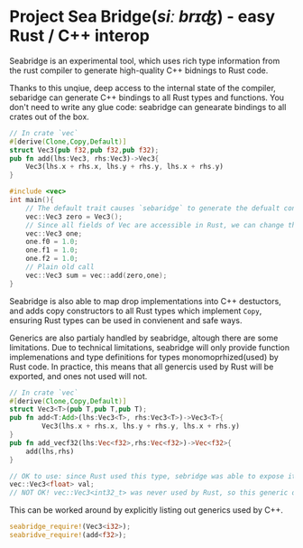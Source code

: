 # Project Sea Bridge(*siː brɪʤ*) - easy Rust / C++ interop

Seabridge is an experimental tool, which uses rich type information from the
rust compiler to generate high-quality C++ bidnings to Rust code.

Thanks to this unqiue, deep access to the internal state of the compiler,
sebaridge can generate C++ bindings to all Rust types and functions. You
don't need to write any glue code: seabridge can genearate bindings to all 
crates out of the box.

```rust
// In crate `vec`
#[derive(Clone,Copy,Default)]
struct Vec3(pub f32,pub f32,pub f32);
pub fn add(lhs:Vec3, rhs:Vec3)->Vec3{
	Vec3(lhs.x + rhs.x, lhs.y + rhs.y, lhs.x + rhs.y)
}
``` 

```cpp
#include <vec>
int main(){
   	// The default trait causes `sebaridge` to generate the defualt constructor.
	vec::Vec3 zero = Vec3();
	// Since all fields of Vec are accessible in Rust, we can change them in C++ too.
	vec::Vec3 one;
	one.f0 = 1.0;
	one.f1 = 1.0;
	one.f2 = 1.0;
	// Plain old call
	vec::Vec3 sum = vec::add(zero,one);
}
```

Seabridge is also able to map drop implementations into C++ destuctors, and adds copy constructors to all Rust types
which implement `Copy`, ensuring Rust types can be used in convienent and safe ways.

Generics are also partialy handled by seabridge, altough there are some limitations. Due to technical limitations, 
seabridge will only provide function implemenations and type definitions for types monomoprhized(used) by Rust code. 
In practice, this means that all genercis used by Rust will be exported, and ones not used will not.
```rust
// In crate `vec`
#[derive(Clone,Copy,Default)]
struct Vec3<T>(pub T,pub T,pub T);
pub fn add<T:Add>(lhs:Vec3<T>, rhs:Vec3<T>)->Vec3<T>{
        Vec3(lhs.x + rhs.x, lhs.y + rhs.y, lhs.x + rhs.y)
}
pub fn add_vecf32(lhs:Vec<f32>,rhs:Vec<f32>)->Vec<f32>{
	add(lhs,rhs)
}
```
```cpp
// OK to use: since Rust used this type, sebridge was able to expose it to C++.
vec::Vec3<float> val;
// NOT OK! vec::Vec3<int32_t> was never used by Rust, so this generic does not exist. 
```

This can be worked around by explicitly listing out generics used by C++. 

```rust
seabridge_require!(Vec3<i32>);
seabridve_require!(add<f32>);
```
